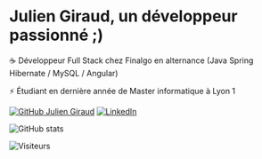 # Julien Giraud, un développeur passionné ;)

☕ Développeur Full Stack chez Finalgo en alternance (Java Spring Hibernate / MySQL / Angular)

⚡ Étudiant en dernière année de Master informatique à Lyon 1

[![GitHub Julien Giraud](https://img.shields.io/github/followers/juliengiraud?label=GitHub&style=social)](https://github.com/juliengiraud) [![LinkedIn](https://img.shields.io/badge/-Julien%20Giraud-blue?style=social&logo=Linkedin&link=https://www.linkedin.com/in/julien-giraud)](https://www.linkedin.com/in/julien-giraud)

![GitHub stats](https://github-readme-stats.vercel.app/api?username=juliengiraud&show_icons=true&hide_border=true&title_color=24292e&icon_color=30a14e)

![Visiteurs](https://visitor-badge.glitch.me/badge?page_id=juliengiraud)
